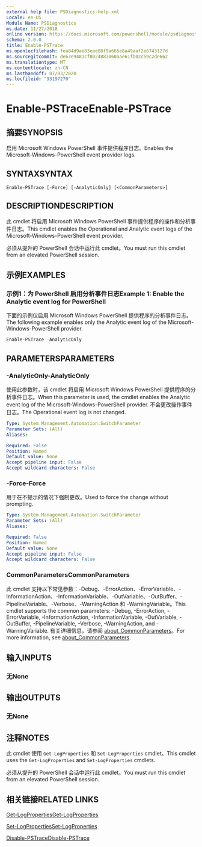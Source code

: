 ```yaml
---
external help file: PSDiagnostics-help.xml
Locale: en-US
Module Name: PSDiagnostics
ms.date: 11/27/2018
online version: https://docs.microsoft.com/powershell/module/psdiagnostics/enable-pstrace?view=powershell-7&WT.mc_id=ps-gethelp
schema: 2.0.0
title: Enable-PSTrace
ms.openlocfilehash: fea84d9ae83eae88f9a665e8a49aaf2e6743127d
ms.sourcegitcommit: de63e9481cf8024883060aae61fb02c59c2de662
ms.translationtype: MT
ms.contentlocale: zh-CN
ms.lasthandoff: 07/03/2020
ms.locfileid: "93197270"
---
```

# <span data-ttu-id="1d2ed-102">Enable-PSTrace</span><span class="sxs-lookup"><span data-stu-id="1d2ed-102">Enable-PSTrace</span></span>

## <span data-ttu-id="1d2ed-103">摘要</span><span class="sxs-lookup"><span data-stu-id="1d2ed-103">SYNOPSIS</span></span>
<span data-ttu-id="1d2ed-104">启用 Microsoft Windows PowerShell 事件提供程序日志。</span><span class="sxs-lookup"><span data-stu-id="1d2ed-104">Enables the Microsoft-Windows-PowerShell event provider logs.</span></span>

## <span data-ttu-id="1d2ed-105">SYNTAX</span><span class="sxs-lookup"><span data-stu-id="1d2ed-105">SYNTAX</span></span>

```
Enable-PSTrace [-Force] [-AnalyticOnly] [<CommonParameters>]
```

## <span data-ttu-id="1d2ed-106">DESCRIPTION</span><span class="sxs-lookup"><span data-stu-id="1d2ed-106">DESCRIPTION</span></span>

<span data-ttu-id="1d2ed-107">此 cmdlet 将启用 Microsoft Windows PowerShell 事件提供程序的操作和分析事件日志。</span><span class="sxs-lookup"><span data-stu-id="1d2ed-107">This cmdlet enables the Operational and Analytic event logs of the Microsoft-Windows-PowerShell event provider.</span></span>

<span data-ttu-id="1d2ed-108">必须从提升的 PowerShell 会话中运行此 cmdlet。</span><span class="sxs-lookup"><span data-stu-id="1d2ed-108">You must run this cmdlet from an elevated PowerShell session.</span></span>

## <span data-ttu-id="1d2ed-109">示例</span><span class="sxs-lookup"><span data-stu-id="1d2ed-109">EXAMPLES</span></span>

### <span data-ttu-id="1d2ed-110">示例1：为 PowerShell 启用分析事件日志</span><span class="sxs-lookup"><span data-stu-id="1d2ed-110">Example 1: Enable the Analytic event log for PowerShell</span></span>

<span data-ttu-id="1d2ed-111">下面的示例仅启用 Microsoft Windows PowerShell 提供程序的分析事件日志。</span><span class="sxs-lookup"><span data-stu-id="1d2ed-111">The following example enables only the Analytic event log of the Microsoft-Windows-PowerShell provider.</span></span>

```powershell
Enable-PSTrace -AnalyticOnly
```

## <span data-ttu-id="1d2ed-112">PARAMETERS</span><span class="sxs-lookup"><span data-stu-id="1d2ed-112">PARAMETERS</span></span>

### <span data-ttu-id="1d2ed-113">-AnalyticOnly</span><span class="sxs-lookup"><span data-stu-id="1d2ed-113">-AnalyticOnly</span></span>

<span data-ttu-id="1d2ed-114">使用此参数时，该 cmdlet 将启用 Microsoft Windows PowerShell 提供程序的分析事件日志。</span><span class="sxs-lookup"><span data-stu-id="1d2ed-114">When this parameter is used, the cmdlet enables the Analytic event log of the Microsoft-Windows-PowerShell provider.</span></span> <span data-ttu-id="1d2ed-115">不会更改操作事件日志。</span><span class="sxs-lookup"><span data-stu-id="1d2ed-115">The Operational event log is not changed.</span></span>

```yaml
Type: System.Management.Automation.SwitchParameter
Parameter Sets: (All)
Aliases:

Required: False
Position: Named
Default value: None
Accept pipeline input: False
Accept wildcard characters: False
```

### <span data-ttu-id="1d2ed-116">-Force</span><span class="sxs-lookup"><span data-stu-id="1d2ed-116">-Force</span></span>

<span data-ttu-id="1d2ed-117">用于在不提示的情况下强制更改。</span><span class="sxs-lookup"><span data-stu-id="1d2ed-117">Used to force the change without prompting.</span></span>

```yaml
Type: System.Management.Automation.SwitchParameter
Parameter Sets: (All)
Aliases:

Required: False
Position: Named
Default value: None
Accept pipeline input: False
Accept wildcard characters: False
```

### <span data-ttu-id="1d2ed-118">CommonParameters</span><span class="sxs-lookup"><span data-stu-id="1d2ed-118">CommonParameters</span></span>
<span data-ttu-id="1d2ed-119">此 cmdlet 支持以下常见参数：-Debug、-ErrorAction、-ErrorVariable、-InformationAction、-InformationVariable、-OutVariable、-OutBuffer、-PipelineVariable、-Verbose、-WarningAction 和 -WarningVariable。</span><span class="sxs-lookup"><span data-stu-id="1d2ed-119">This cmdlet supports the common parameters: -Debug, -ErrorAction, -ErrorVariable, -InformationAction, -InformationVariable, -OutVariable, -OutBuffer, -PipelineVariable, -Verbose, -WarningAction, and -WarningVariable.</span></span> <span data-ttu-id="1d2ed-120">有关详细信息，请参阅 [about_CommonParameters](https://go.microsoft.com/fwlink/?LinkID=113216)。</span><span class="sxs-lookup"><span data-stu-id="1d2ed-120">For more information, see [about_CommonParameters](https://go.microsoft.com/fwlink/?LinkID=113216).</span></span>

## <span data-ttu-id="1d2ed-121">输入</span><span class="sxs-lookup"><span data-stu-id="1d2ed-121">INPUTS</span></span>

### <span data-ttu-id="1d2ed-122">无</span><span class="sxs-lookup"><span data-stu-id="1d2ed-122">None</span></span>

## <span data-ttu-id="1d2ed-123">输出</span><span class="sxs-lookup"><span data-stu-id="1d2ed-123">OUTPUTS</span></span>

### <span data-ttu-id="1d2ed-124">无</span><span class="sxs-lookup"><span data-stu-id="1d2ed-124">None</span></span>

## <span data-ttu-id="1d2ed-125">注释</span><span class="sxs-lookup"><span data-stu-id="1d2ed-125">NOTES</span></span>

<span data-ttu-id="1d2ed-126">此 cmdlet 使用 `Get-LogProperties` 和 `Set-LogProperties` cmdlet。</span><span class="sxs-lookup"><span data-stu-id="1d2ed-126">This cmdlet uses the `Get-LogProperties` and `Set-LogProperties` cmdlets.</span></span>

<span data-ttu-id="1d2ed-127">必须从提升的 PowerShell 会话中运行此 cmdlet。</span><span class="sxs-lookup"><span data-stu-id="1d2ed-127">You must run this cmdlet from an elevated PowerShell session.</span></span>

## <span data-ttu-id="1d2ed-128">相关链接</span><span class="sxs-lookup"><span data-stu-id="1d2ed-128">RELATED LINKS</span></span>

[<span data-ttu-id="1d2ed-129">Get-LogProperties</span><span class="sxs-lookup"><span data-stu-id="1d2ed-129">Get-LogProperties</span></span>](Get-LogProperties.md)

[<span data-ttu-id="1d2ed-130">Set-LogProperties</span><span class="sxs-lookup"><span data-stu-id="1d2ed-130">Set-LogProperties</span></span>](Set-LogProperties.md)

[<span data-ttu-id="1d2ed-131">Disable-PSTrace</span><span class="sxs-lookup"><span data-stu-id="1d2ed-131">Disable-PSTrace</span></span>](Disable-PSTrace.md)
